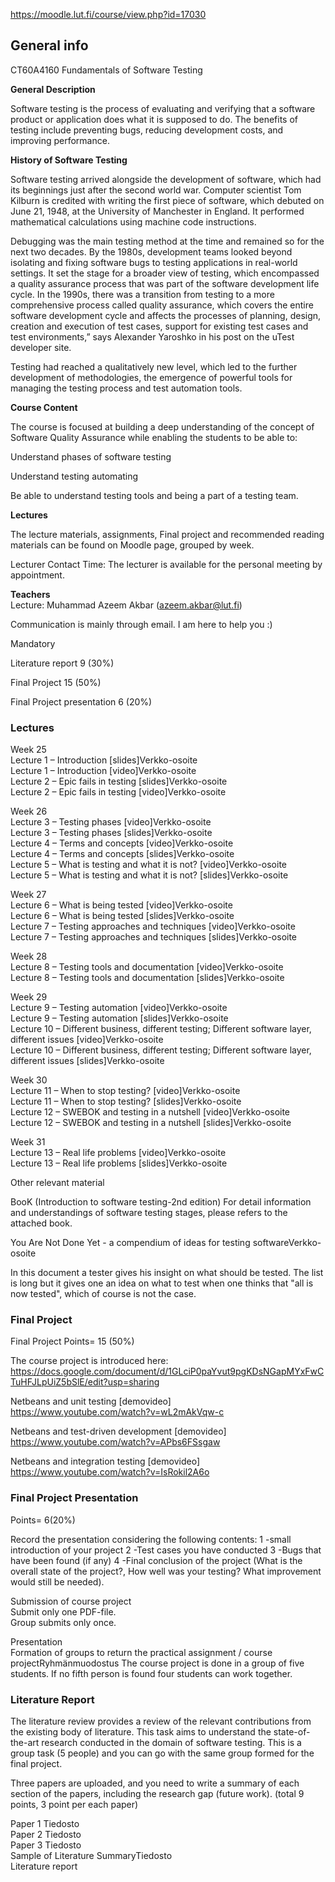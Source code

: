 https://moodle.lut.fi/course/view.php?id=17030

## General info

CT60A4160 Fundamentals of Software Testing

**General Description**

Software testing is the process of evaluating and verifying that a software product or application does what it is supposed to do. The benefits of testing include preventing bugs, reducing development costs, and improving performance.

**History of Software Testing**

Software testing arrived alongside the development of software, which had its beginnings just after the second world war. Computer scientist Tom Kilburn is credited with writing the first piece of software, which debuted on June 21, 1948, at the University of Manchester in England. It performed mathematical calculations using machine code instructions.

Debugging was the main testing method at the time and remained so for the next two decades. By the 1980s, development teams looked beyond isolating and fixing software bugs to testing applications in real-world settings. It set the stage for a broader view of testing, which encompassed a quality assurance process that was part of the software development life cycle. In the 1990s, there was a transition from testing to a more comprehensive process called quality assurance, which covers the entire software development cycle and affects the processes of planning, design, creation and execution of test cases, support for existing test cases and test environments,” says Alexander Yaroshko in his post on the uTest developer site.

Testing had reached a qualitatively new level, which led to the further development of methodologies, the emergence of powerful tools for managing the testing process and test automation tools.

**Course Content**

The course is focused at building a deep understanding of the concept of Software Quality Assurance while enabling the students to be able to:

Understand phases of software testing

Understand testing automating

Be able to understand testing tools and being a part of a testing team.


**Lectures**

The lecture materials, assignments, Final project and recommended reading materials can be found on Moodle page, grouped by week.

Lecturer Contact Time: The lecturer is available for the personal meeting by appointment. 

**Teachers**  
Lecture: Muhammad Azeem Akbar (azeem.akbar@lut.fi)

Communication is mainly through email. I am here to help you :) 

Mandatory

Literature report  9 (30%)

Final Project  15 (50%)

Final Project presentation  6 (20%)


### Lectures

Week 25  
Lecture 1 – Introduction [slides]Verkko-osoite  
Lecture 1 – Introduction [video]Verkko-osoite  
Lecture 2 – Epic fails in testing [slides]Verkko-osoite  
Lecture 2 – Epic fails in testing [video]Verkko-osoite  

Week 26  
Lecture 3 – Testing phases [video]Verkko-osoite  
Lecture 3 – Testing phases [slides]Verkko-osoite  
Lecture 4 – Terms and concepts [video]Verkko-osoite  
Lecture 4 – Terms and concepts [slides]Verkko-osoite  
Lecture 5 – What is testing and what it is not? [video]Verkko-osoite  
Lecture 5 – What is testing and what it is not? [slides]Verkko-osoite  

Week 27  
Lecture 6 – What is being tested [video]Verkko-osoite  
Lecture 6 – What is being tested [slides]Verkko-osoite  
Lecture 7 – Testing approaches and techniques [video]Verkko-osoite  
Lecture 7 – Testing approaches and techniques [slides]Verkko-osoite  

Week 28  
Lecture 8 – Testing tools and documentation [video]Verkko-osoite  
Lecture 8 – Testing tools and documentation [slides]Verkko-osoite  

Week 29  
Lecture 9 – Testing automation [video]Verkko-osoite  
Lecture 9 – Testing automation [slides]Verkko-osoite  
Lecture 10 – Different business, different testing; Different software layer, different issues [video]Verkko-osoite  
Lecture 10 – Different business, different testing; Different software layer, different issues [slides]Verkko-osoite  

Week 30  
Lecture 11 – When to stop testing? [video]Verkko-osoite  
Lecture 11 – When to stop testing? [slides]Verkko-osoite  
Lecture 12 – SWEBOK and testing in a nutshell [video]Verkko-osoite  
Lecture 12 – SWEBOK and testing in a nutshell [slides]Verkko-osoite

Week 31  
Lecture 13 – Real life problems [video]Verkko-osoite  
Lecture 13 – Real life problems [slides]Verkko-osoite  

Other relevant material

BooK (Introduction to software testing-2nd edition)
For detail information and understandings of software testing stages, please refers to the attached book.

You Are Not Done Yet - a compendium of ideas for testing softwareVerkko-osoite

In this document a tester gives his insight on what should be tested. The list is long but it gives one an idea on what to test when one thinks that "all is now tested", which of course is not the case.

### Final Project
Final Project Points= 15 (50%)

The course project is introduced here:   https://docs.google.com/document/d/1GLciP0paYvut9pgKDsNGapMYxFwCTuHFJLpUiZ5bSlE/edit?usp=sharing

Netbeans and unit testing [demovideo]  
https://www.youtube.com/watch?v=wL2mAkVqw-c

Netbeans and test-driven development [demovideo]  
https://www.youtube.com/watch?v=APbs6FSsgaw

Netbeans and integration testing [demovideo]  
https://www.youtube.com/watch?v=IsRokil2A6o


### Final Project Presentation

Points= 6(20%)  

Record the presentation considering the following contents:
     1 -small introduction of your project
     2 -Test cases you have conducted
     3 -Bugs that have been found (if any)
     4 -Final conclusion of the project (What is the overall state of the project?, How well was your testing? What improvement would still be needed).

Submission of course project  
Submit only one PDF-file.  
Group submits only once.

Presentation    
Formation of groups to return the practical assignment / course projectRyhmänmuodostus
The course project is done in a group of five students. If no fifth person is found four students can work together.

### Literature Report  
The literature review provides a review of the relevant contributions from the existing body of literature. This task aims to understand the state-of-the-art research conducted in the domain of software testing. This is a group task (5 people) and you can go with the same group formed for the final project.

Three papers are uploaded, and you need to write a summary of each section of the papers, including the research gap (future work).  (total  9 points, 3  point per each paper)

Paper 1 Tiedosto  
Paper 2 Tiedosto  
Paper 3 Tiedosto  
Sample of Literature SummaryTiedosto  
Literature report  

